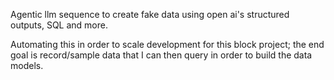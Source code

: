 Agentic llm sequence to create fake data using open ai's structured outputs, SQL and more.

Automating this in order to scale development for this block project; the end goal is record/sample data that 
I can then query in order to build the data models.